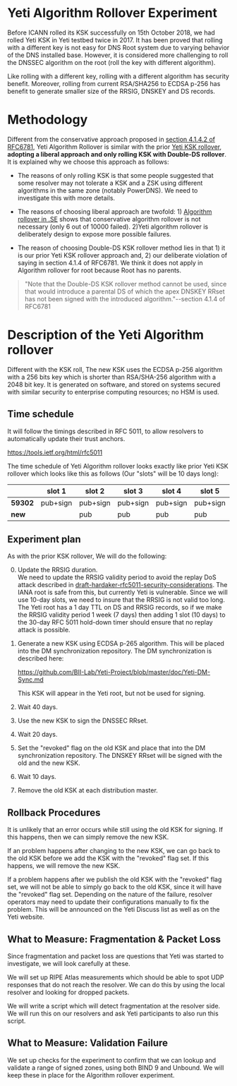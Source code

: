 # Yeti Algorithm Rollover Experiment

Before ICANN rolled its KSK successfully on 15th October 2018, we had rolled Yeti KSK in Yeti testbed twice in 2017. It has been proved that rolling with a different key is not easy for DNS Root system due to varying behavior of the DNS installed base. However, it is considered more challenging to roll the DNSSEC algorithm on the root (roll the key with different algorithm).

Like rolling with a different key, rolling with a different algorithm has security benefit. Moreover, rolling from current RSA/SHA256 to ECDSA p-256 has benefit to generate smaller size of the RRSIG, DNSKEY and DS records.

# Methodology

Different from the conservative approach proposed in [section 4.1.4.2 of RFC6781](https://tools.ietf.org/html/rfc6781#section-4.1.4.2), Yeti Algorithm Rollover is similar with the prior [Yeti KSK rollover](https://github.com/BII-Lab/Yeti-Project/blob/master/doc/Experiment-KROLL2.md), **adopting a liberal approach and only rolling KSK with Double-DS rollover**. It is explained why we choose this approach as follows:

* The reasons of only rolling KSK is that some people suggested that some resolver may not tolerate a KSK and a ZSK using different algorithms in the same zone (notably PowerDNS). We need to investigate this with more details.

* The reasons of choosing liberal approach are twofold: 1) [Algorithm rollover in .SE](https://www.sidnlabs.nl/downloads/presentations/Rolling%20with%20Confidence%20Managing%20the%20Complexity%20of%20DNSSEC%20Operations.pdf) shows that conservative algorithm rollover is not necessary (only 6 out of 10000 failed). 2)Yeti algorithm rollover is deliberately design to expose more possible failures.

* The reason of choosing Double-DS KSK rollover method lies in that 1) it is our prior Yeti KSK rollover approach and, 2) our deliberate violation of saying in section 4.1.4 of RFC6781. We think it does not apply in Algorithm rollover for root because Root has no parents.

>"Note that the Double-DS KSK rollover method cannot be used, since
   that would introduce a parental DS of which the apex DNSKEY RRset has
   not been signed with the introduced algorithm."--section 4.1.4 of RFC6781


# Description of the Yeti Algorithm rollover

Different with the KSK roll, The new KSK uses the ECDSA p-256 algorithm with a 256 bits key which is shorter than RSA/SHA-256 algorithm with a 2048 bit key. It is generated on software, and stored on systems secured with similar security to enterprise computing resources; no HSM is used.

## Time schedule 

It will follow the timings described in RFC 5011, to allow resolvers to automatically update their trust anchors.

https://tools.ietf.org/html/rfc5011

The time schedule of Yeti Algorithm rollover looks exactly like prior Yeti KSK rollover which looks like this as follows (Our "slots" will be 10 days long): 

|           |  slot 1  |  slot 2  |  slot 3  |  slot 4  |  slot 5  |  slot 6  |  slot 7  |  slot 8  |  slot 9  |
|-----------|----------|----------|----------|----------|----------|----------|----------|----------|----------|
| **59302** | pub+sign | pub+sign | pub+sign | pub+sign | pub+sign |   pub    |   pub    | revoke   |          |
|  **new**  |          |   pub    |   pub    |   pub    |   pub    | pub+sign | pub+sign | pub+sign | pub+sign |

## Experiment plan 

As with the prior KSK rollover, We will do the following:

0. Update the RRSIG duration.   
   We need to update the RRSIG validity period to avoid the replay DoS
   attack described in
   [draft-hardaker-rfc5011-security-considerations]([https://datatracker.ietf.org/doc/draft-hardaker-rfc5011-security-considerations/).
   The IANA root is safe from this, but currently Yeti is vulnerable.
   Since we will use 10-day slots, we need to insure that the RRSIG is
   not valid too long. The Yeti root has a 1 day TTL on DS and RRSIG
   records, so if we make the RRSIG validity period 1 week (7 days)
   then adding 1 slot (10 days) to the 30-day RFC 5011 hold-down timer
   should ensure that no replay attack is possible.

1. Generate a new KSK using ECDSA p-265 algorithm. This will be placed into the DM synchronization repository. The DM synchronization is described here:

   https://github.com/BII-Lab/Yeti-Project/blob/master/doc/Yeti-DM-Sync.md

   This KSK will appear in the Yeti root, but not be used for signing.

2. Wait 40 days.

3. Use the new KSK to sign the DNSSEC RRset.

4. Wait 20 days.

5. Set the "revoked" flag on the old KSK and place that into the DM
   synchronization repository. The DNSKEY RRset will be signed with the old and
   the new KSK.

6. Wait 10 days.

7. Remove the old KSK at each distribution master.


## Rollback Procedures

It is unlikely that an error occurs while still using the old KSK for
signing. If this happens, then we can simply remove the new KSK.

If an problem happens after changing to the new KSK, we can go back to
the old KSK before we add the KSK with the "revoked" flag set. If this
happens, we will remove the new KSK.

If a problem happens after we publish the old KSK with the "revoked"
flag set, we will not be able to simply go back to the old KSK, since
it will have the "revoked" flag set. Depending on the nature of the
failure, resolver operators may need to update their configurations
manually to fix the problem. This will be announced on the Yeti
Discuss list as well as on the Yeti website.

## What to Measure: Fragmentation & Packet Loss

Since fragmentation and packet loss are questions that Yeti was
started to investigate, we will look carefully at these.

We will set up RIPE Atlas measurements which should be able to spot
UDP responses that do not reach the resolver. We can do this by
using the local resolver and looking for dropped packets.

We will write a script which will detect fragmentation at the resolver
side. We will run this on our resolvers and ask Yeti participants to
also run this script.


## What to Measure: Validation Failure

We set up checks for the experiment to confirm that we can lookup
and validate a range of signed zones, using both BIND 9 and Unbound. We will
keep these in place for the Algorithm rollover experiment.